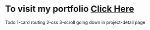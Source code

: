 # To visit my portfolio [Click Here](https://uchihadsenju.github.io/react-portfolio/)


Todo
1-card routing 
2-css
3-scroll going down in project-detail page